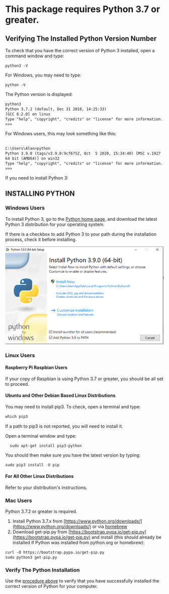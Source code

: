 

# This package requires Python 3.7 or greater.

## Verifying The Installed Python Version Number
To check that you have the correct version of Python 3 installed,
open a command window and type:

```
python3 -V
```

For Windows, you may need to type:

```
python -V
```

The Python version is displayed:

```
python3
Python 3.7.2 (default, Dec 31 2018, 14:25:33)
[GCC 8.2.0] on linux
Type "help", "copyright", "credits" or "license" for more information.
>>>
```

For Windows users, this may look something like this:
```

C:\Users\Alan>python
Python 3.9.0 (tags/v3.9.0:9cf6752, Oct  5 2020, 15:34:40) [MSC v.1927 64 bit (AMD64)] on win32
Type "help", "copyright", "credits" or "license" for more information.
>>>
```
If you need to install Python 3:

## INSTALLING PYTHON 
### Windows Users


To install Python 3, go to the
<a href="https://www.python.org/" target="_blank">Python home page,</a>
and download the latest Python 3 distribution for your operating system.

If there is a checkbox to add Python 3 to your path during the installation 
process, check it before installing.

![](./images/windows_python_install.png)

### Linux Users

#### Raspberry Pi Raspbian Users
If your copy of Raspbian is using Python 3.7 or greater, you should be all set to proceed.

#### Ubuntu and Other Debian Based Linux Distributions

You may need to install pip3. To check, open a terminal and type:
```python
which pip3
```
If a path to pip3 is not reported, you will need to install it.

Open a terminal window and type:
```
  sudo apt-get install pip3-python
```

You should then make sure you have the latest version by typing:
```python
sudo pip3 install -U pip
```

#### For All Other Linux Distributions

Refer to your distribution's instructions.

### Mac Users
Python 3.7.2 or greater is required.


1. Install Python 3.7.x from [https://www.python.org/downloads/](https://www.python.org/downloads/)
 or via [homebrew](http://brew.sh/)
2. Download get-pip.py from [https://bootstrap.pypa.io/get-pip.py](https://bootstrap.pypa.io/get-pip.py) and
install (this should already be installed if Python was installed from python.org or homebrew):

```
curl -O https://bootstrap.pypa.io/get-pip.py
sudo python3 get-pip.py
```


### Verify The Python Installation

Use the [procedure above](#verifying-the-installed-python-version-number) to verify that you have successfully
installed the correct version of Python for your
computer.

